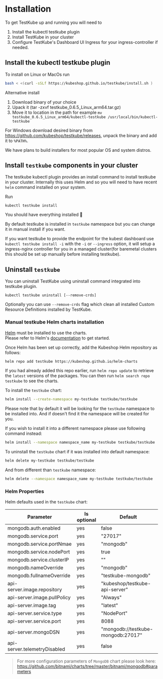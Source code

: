 # Installation 

To get TestKube up and running you will need to

1. Install the kubectl testkube plugin
2. Install TestKube in your cluster 
3. Configure TestKube's Dashboard UI Ingress for your ingress-controller if needed.

## Install the kubectl testkube plugin

To install on Linux or MacOs run 
```sh
bash < <(curl -sSLf https://kubeshop.github.io/testkube/install.sh )
```
Alternative install 
1. Download binary of your choice
2. Upack it (tar -zxvf testkube_0.6.5_Linux_arm64.tar.gz)
3. Move it to location in the path for example `mv  testkube_0.6.5_Linux_arm64/kubectl-testkube /usr/local/bin/kubectl-testkube`

For Windows download desired binary from https://github.com/kubeshop/testkube/releases, unpack the binary and add it to `%PATH%`. 

We have plans to build installers for most popular OS and system distros.

## Install `testkube` components in your cluster

The testkube kubectl plugin provides an install command to install testkube in your cluster. Internally 
this uses Helm and so you will need to have recent `helm` command installed on your system.

Run 
```shell
kubectl testkube install
```

You should have everything installed 🏅

By default testkube is installed in `testkube` namespace but you can change it in manual install if you want.

If you want testkube to provide the endpoint for the kubest dashboard use `kubectl testkube install -i` with the `-i` or `--ingress` option, it will setup a ingress-nginx controller for you in a managed cluster(for baremetal clusters this should be set up manually before installing testkube).
## Uninstall `testkube`

You can uninstall TestKube using uninstall command integrated into testkube plugin. 

```
kubectl testkube uninstall [--remove-crds]
```

Optionally you can use `--remove-crds` flag which clean all installed Custom Resource Definitions installed by TestKube.


### Manual testkube Helm charts installation

[Helm](https://helm.sh) must be installed to use the charts.  
Please refer to  Helm's [documentation](https://helm.sh/docs) to get started.

Once Helm has been set up correctly, add the Kubeshop Helm repository  as follows:

```sh
helm repo add testkube https://kubeshop.github.io/helm-charts
```

If you had already added this repo earlier, run `helm repo update` to retrieve
the `latest` versions of the packages.  You can then run `helm search repo
testkube` to see the charts.

To install the `testkube` chart:

```sh
helm install --create-namespace my-testkube testkube/testkube
```
Please note that by default it will be looking for the   `testkube` namespace to be installed into. And if doesn't find it the namespace will be created for you.

If you wish to install it into a different namespace please use following command instead:
```sh
helm install --namespace namespace_name my-testkube testkube/testkube
```


To uninstall the `testkube` chart if it was installed into default namespace:

```sh
helm delete my-testkube testkube/testkube
```
And from different than `testkube` namespace:
```sh
helm delete --namespace namespace_name my-testkube testkube/testkube
```
### Helm Properties

Helm defaults used in the `testkube` chart:

| Parameter | Is optional | Default |
| --- | --- | --- |
| mongodb.auth.enabled | yes | false |
| mongodb.service.port | yes | "27017" |
| mongodb.service.portNmae | yes | "mongodb" |
| mongodb.service.nodePort | yes | true |
| mongodb.service.clusterIP | yes | "" |
| mongodb.nameOverride | yes | "mongodb" |
| mongodb.fullnameOverride | yes | "testkube-mongodb" |
| api-server.image.repository | yes | "kubeshop/testkube-api-server" |
| api-server.image.pullPolicy | yes | "Always" |
| api-server.image.tag | yes | "latest" |
| api-server.service.type | yes | "NodePort" |
| api-server.service.port | yes | 8088 |
| api-server.mongoDSN | yes | "mongodb://testkube-mongodb:27017" |
| api-server.telemetryDisabled | yes | false |

>For more configuration parameters of `MongoDB` chart please look here:
https://github.com/bitnami/charts/tree/master/bitnami/mongodb#parameters
